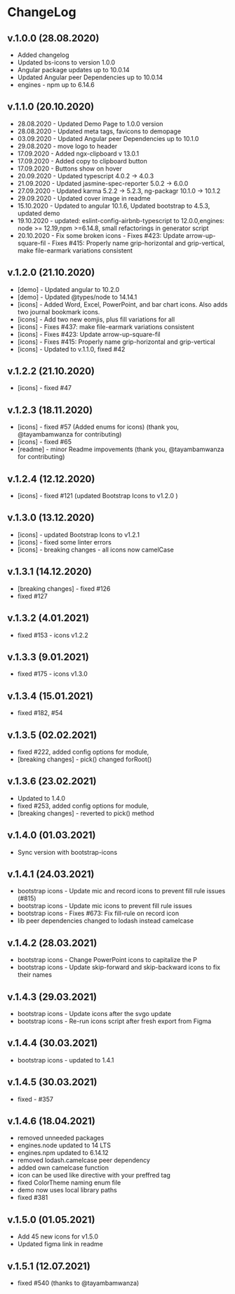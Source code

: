 # ChangeLog

## v.1.0.0 (28.08.2020)

* Added changelog
* Updated bs-icons to version 1.0.0
* Angular package updates up to 10.0.14
* Updated Angular peer Dependencies up to 10.0.14
* engines - npm up to 6.14.6

## v.1.1.0 (20.10.2020)

* 28.08.2020 - Updated Demo Page to 1.0.0 version
* 28.08.2020 - Updated meta tags, favicons to demopage
* 03.09.2020 - Updated Angular peer Dependencies up to 10.1.0
* 29.08.2020 - move logo to header
* 17.09.2020 - Added ngx-clipboard v 13.0.1
* 17.09.2020 - Added copy to clipboard button
* 17.09.2020 - Buttons show on hover
* 20.09.2020 - Updated typescript 4.0.2  →  4.0.3
* 21.09.2020 - Updated jasmine-spec-reporter  5.0.2  →  6.0.0
* 27.09.2020 - Updated  karma 5.2.2 → 5.2.3, ng-packagr 10.1.0 → 10.1.2
* 29.09.2020 - Updated cover image in readme
* 15.10.2020 - Updated to angular 10.1.6, Updated bootstrap to 4.5.3, updated demo
* 19.10.2020 - updated: eslint-config-airbnb-typescript to 12.0.0,engines: node >= 12.19,npm >=6.14.8, small refactorings in generator script
* 20.10.2020 - Fix some broken icons - Fixes #423: Update arrow-up-square-fil - Fixes #415: Properly name grip-horizontal and grip-vertical, make file-earmark variations consistent

## v.1.2.0 (21.10.2020)

* [demo] - Updated angular to 10.2.0
* [demo] - Updated @types/node to 14.14.1
* [icons] - Added Word, Excel, PowerPoint, and bar chart icons. Also adds two journal bookmark icons.
* [icons] - Add two new eomjis, plus fill variations for all
* [icons] - Fixes #437: make file-earmark variations consistent
* [icons] - Fixes #423: Update arrow-up-square-fil
* [icons] - Fixes #415: Properly name grip-horizontal and grip-vertical
* [icons] - Updated to v.1.1.0, fixed #42

## v.1.2.2 (21.10.2020)

* [icons] - fixed #47

## v.1.2.3 (18.11.2020)

* [icons] - fixed #57 (Added enums for icons) (thank you, @tayambamwanza for contributing)
* [icons] - fixed #65
* [readme] - minor Readme impovements (thank you, @tayambamwanza for contributing)

## v.1.2.4 (12.12.2020)

* [icons] - fixed #121 (updated Bootstrap Icons to v1.2.0 )

## v.1.3.0 (13.12.2020)

* [icons] - updated Bootstrap Icons to v1.2.1
* [icons] - fixed some linter errors
* [icons] - breaking changes - all icons now camelCase

## v.1.3.1 (14.12.2020)

* [breaking changes] - fixed #126
* fixed #127

## v.1.3.2 (4.01.2021)

* fixed #153 - icons v1.2.2

## v.1.3.3 (9.01.2021)

* fixed #175 - icons v1.3.0
## v.1.3.4 (15.01.2021)

* fixed #182, #54

## v.1.3.5 (02.02.2021)

* fixed #222, added config options for module,
* [breaking changes] - pick() changed forRoot()

## v.1.3.6 (23.02.2021)

* Updated to 1.4.0
* fixed #253, added config options for module,
* [breaking changes] - reverted to pick() method

## v.1.4.0 (01.03.2021)

* Sync version with bootstrap-icons

## v.1.4.1 (24.03.2021)

* bootstrap icons - Update mic and record icons to prevent fill rule issues (#815)
* bootstrap icons - Update mic icons to prevent fill rule issues
* bootstrap icons - Fixes #673: Fix fill-rule on record icon
* lib peer dependencies changed to lodash instead camelcase

## v.1.4.2 (28.03.2021)

* bootstrap icons - Change PowerPoint icons to capitalize the P
* bootstrap icons - Update skip-forward and skip-backward icons to fix their names

## v.1.4.3 (29.03.2021)

* bootstrap icons - Update icons after the svgo update
* bootstrap icons - Re-run icons script after fresh export from Figma


## v.1.4.4 (30.03.2021)

* bootstrap icons - updated to 1.4.1


## v.1.4.5 (30.03.2021)

* fixed - #357

## v.1.4.6 (18.04.2021)

* removed unneeded packages
* engines.node updated to 14 LTS
* engines.npm updated to 6.14.12
* removed lodash.camelcase peer dependency
* added own camelcase function
* icon can be used like directive with your preffred tag
* fixed ColorTheme naming enum file
* demo now uses local library paths
* fixed #381

## v.1.5.0 (01.05.2021)

* Add 45 new icons for v1.5.0
* Updated figma link in readme

## v.1.5.1 (12.07.2021)

* fixed #540 (thanks to @tayambamwanza)
